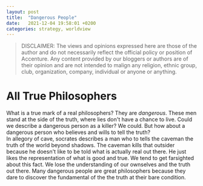 ```yaml
---
layout: post
title:  "Dangerous People"
date:   2021-12-04 19:58:01 +0200
categories: strategy, worldview
---
```


> DISCLAIMER: The views and opinions expressed here are those of the author and do not necessarily reflect the official policy or position of Accenture. Any content provided by our bloggers or authors are of their opinion and are not intended to malign any religion, ethnic group, club, organization, company, individual or anyone or anything.


# All True Philosophers
What is a true mark of a real philosophers? They are *dangerous*. These men stand at the side of the truth, where lies don't have a chance to live. Could we describe a dangerous person as a killer? We could. But how about a dangerous person who believes and wills to tell the truth? </br>
In allegory of cave, socrates describes a man who to tells the caveman the truth of the world beyond shadows. The caveman kills that outsider because he doesn't like to be told what is actually real out there. He just likes the representation of what is good and true. 
We tend to get farsighted about this fact. We lose the understanding of our ownselves and the truth out there. Many dangerous people are great philosophers because they dare to discover the fundamental of the the truth at their bare condition. 